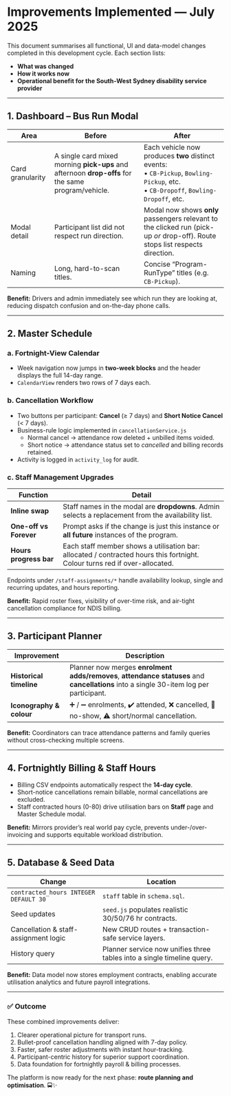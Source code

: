 # Improvements Implemented — July 2025

This document summarises all functional, UI and data-model changes completed in this development cycle. Each section lists:

* **What was changed**
* **How it works now**
* **Operational benefit for the South-West Sydney disability service provider**

---

## 1. Dashboard – Bus Run Modal

| Area | Before | After |
|------|--------|-------|
| Card granularity | A single card mixed morning **pick-ups** and afternoon **drop-offs** for the same program/vehicle. | Each vehicle now produces **two** distinct events:<br> • `CB-Pickup`, `Bowling-Pickup`, etc.<br> • `CB-Dropoff`, `Bowling-Dropoff`, etc. |
| Modal detail | Participant list did not respect run direction. | Modal now shows **only** passengers relevant to the clicked run (pick-up *or* drop-off). Route stops list respects direction. |
| Naming | Long, hard-to-scan titles. | Concise “Program-RunType” titles (e.g. `CB-Pickup`). |

**Benefit:** Drivers and admin immediately see which run they are looking at, reducing dispatch confusion and on-the-day phone calls.

---

## 2. Master Schedule

### a.  Fortnight-View Calendar  
* Week navigation now jumps in **two-week blocks** and the header displays the full 14-day range.  
* `CalendarView` renders two rows of 7 days each.

### b.  Cancellation Workflow  
* Two buttons per participant: **Cancel** (≥ 7 days) and **Short Notice Cancel** (< 7 days).  
* Business-rule logic implemented in `cancellationService.js`  
  * Normal cancel → attendance row deleted + unbilled items voided.  
  * Short notice → attendance status set to *cancelled* and billing records retained.  
* Activity is logged in `activity_log` for audit.

### c.  Staff Management Upgrades  
| Function | Detail |
|----------|--------|
| **Inline swap** | Staff names in the modal are **dropdowns**. Admin selects a replacement from the availability list. |
| **One-off vs Forever** | Prompt asks if the change is just this instance or **all future** instances of the program. |
| **Hours progress bar** | Each staff member shows a utilisation bar: allocated / contracted hours this fortnight.<br>Colour turns red if over-allocated. |

Endpoints under `/staff-assignments/*` handle availability lookup, single and recurring updates, and hours reporting.

**Benefit:** Rapid roster fixes, visibility of over-time risk, and air-tight cancellation compliance for NDIS billing.

---

## 3. Participant Planner

| Improvement | Description |
|-------------|-------------|
| **Historical timeline** | Planner now merges **enrolment adds/removes**, **attendance statuses** and **cancellations** into a single 30-item log per participant. |
| **Iconography & colour** | ➕ / ➖ enrolments, ✔️ attended, ❌ cancelled, 🚫 no-show, ⚠️ short/normal cancellation. |

**Benefit:** Coordinators can trace attendance patterns and family queries without cross-checking multiple screens.

---

## 4. Fortnightly Billing & Staff Hours

* Billing CSV endpoints automatically respect the **14-day cycle**.  
* Short-notice cancellations remain billable, normal cancellations are excluded.  
* Staff contracted hours (0-80) drive utilisation bars on **Staff** page and Master Schedule modal.

**Benefit:** Mirrors provider’s real world pay cycle, prevents under-/over-invoicing and supports equitable workload distribution.

---

## 5. Database & Seed Data

| Change | Location |
|--------|----------|
| `contracted_hours INTEGER DEFAULT 30` | `staff` table in `schema.sql`. |
| Seed updates | `seed.js` populates realistic 30/50/76 hr contracts. |
| Cancellation & staff-assignment logic | New CRUD routes + transaction-safe service layers. |
| History query | Planner service now unifies three tables into a single timeline query. |

**Benefit:** Data model now stores employment contracts, enabling accurate utilisation analytics and future payroll integrations.

---

### ✅ Outcome

These combined improvements deliver:

1. Clearer operational picture for transport runs.
2. Bullet-proof cancellation handling aligned with 7-day policy.
3. Faster, safer roster adjustments with instant hour-tracking.
4. Participant-centric history for superior support coordination.
5. Data foundation for fortnightly payroll & billing processes.

The platform is now ready for the next phase: **route planning and optimisation**. 🚍✨
